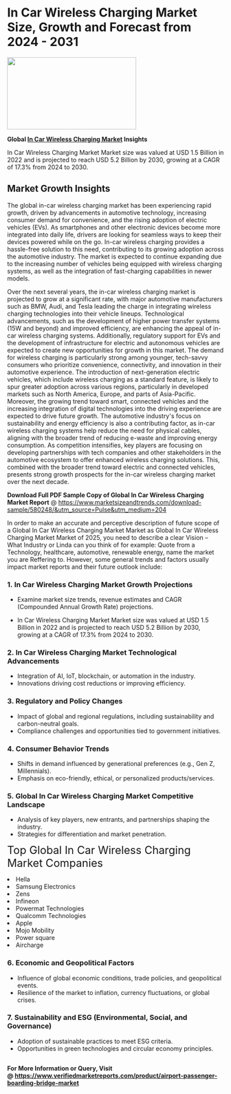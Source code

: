<H1>In Car Wireless Charging Market Size, Growth and Forecast from 2024 - 2031</H1><img class="aligncenter size-medium wp-image-584254" src="https://thirdeyenews.in/wp-content/uploads/2024/09/Global-Market-Research-300x168.jpeg" alt="" width="300" height="168" /><p><strong>Global&nbsp;<a href="https://www.marketsizeandtrends.com/download-sample/580248/&amp;utm_source=Pulse&amp;utm_medium=204">In Car Wireless Charging Market</a> Insights</strong></p><p>In Car Wireless Charging Market Market size was valued at USD 1.5 Billion in 2022 and is projected to reach USD 5.2 Billion by 2030, growing at a CAGR of 17.3% from 2024 to 2030.</p><p><h2>Market Growth Insights</h2> <p>The global in-car wireless charging market has been experiencing rapid growth, driven by advancements in automotive technology, increasing consumer demand for convenience, and the rising adoption of electric vehicles (EVs). As smartphones and other electronic devices become more integrated into daily life, drivers are looking for seamless ways to keep their devices powered while on the go. In-car wireless charging provides a hassle-free solution to this need, contributing to its growing adoption across the automotive industry. The market is expected to continue expanding due to the increasing number of vehicles being equipped with wireless charging systems, as well as the integration of fast-charging capabilities in newer models.</p> <p></p> <p>Over the next several years, the in-car wireless charging market is projected to grow at a significant rate, with major automotive manufacturers such as BMW, Audi, and Tesla leading the charge in integrating wireless charging technologies into their vehicle lineups. Technological advancements, such as the development of higher power transfer systems (15W and beyond) and improved efficiency, are enhancing the appeal of in-car wireless charging systems. Additionally, regulatory support for EVs and the development of infrastructure for electric and autonomous vehicles are expected to create new opportunities for growth in this market. The demand for wireless charging is particularly strong among younger, tech-savvy consumers who prioritize convenience, connectivity, and innovation in their automotive experience. The introduction of next-generation electric vehicles, which include wireless charging as a standard feature, is likely to spur greater adoption across various regions, particularly in developed markets such as North America, Europe, and parts of Asia-Pacific. Moreover, the growing trend toward smart, connected vehicles and the increasing integration of digital technologies into the driving experience are expected to drive future growth. The automotive industry's focus on sustainability and energy efficiency is also a contributing factor, as in-car wireless charging systems help reduce the need for physical cables, aligning with the broader trend of reducing e-waste and improving energy consumption. As competition intensifies, key players are focusing on developing partnerships with tech companies and other stakeholders in the automotive ecosystem to offer enhanced wireless charging solutions. This, combined with the broader trend toward electric and connected vehicles, presents strong growth prospects for the in-car wireless charging market over the next decade.</p> <p></p><p><span class=""><strong>Download Full PDF Sample Copy of Global In Car Wireless Charging Market Report</strong> @ <a href="https://www.marketsizeandtrends.com/download-sample/580248/&amp;utm_source=Pulse&amp;utm_medium=204" target="_blank">https://www.marketsizeandtrends.com/download-sample/580248/&amp;utm_source=Pulse&amp;utm_medium=204</a></span></p><p>In order to make an accurate and perceptive description of future scope of a Global&nbsp;In Car Wireless Charging Market Market as Global&nbsp;In Car Wireless Charging Market Market of 2025, you need to describe a clear Vision &ndash; What Industry or Linda can you think of for example: Quote from a Technology, healthcare, automotive, renewable energy, name the market you are Reffering to. However, some general trends and factors usually impact market reports and their future outlook include:</p><h3>1.&nbsp;<strong>In Car Wireless Charging Market Growth Projections</strong></h3><ul><li>Examine market size trends, revenue estimates and CAGR (Compounded Annual Growth Rate) projections.</li><li><p>In Car Wireless Charging Market Market size was valued at USD 1.5 Billion in 2022 and is projected to reach USD 5.2 Billion by 2030, growing at a CAGR of 17.3% from 2024 to 2030.</p></li></ul><h3>2.&nbsp;<strong>In Car Wireless Charging Market Technological Advancements</strong></h3><ul><li>Integration of AI, IoT, blockchain, or automation in the industry.</li><li>Innovations driving cost reductions or improving efficiency.</li></ul><h3>3.&nbsp;<strong>Regulatory and Policy Changes</strong></h3><ul><li>Impact of global and regional regulations, including sustainability and carbon-neutral goals.</li><li>Compliance challenges and opportunities tied to government initiatives.</li></ul><h3>4.&nbsp;<strong>Consumer Behavior Trends</strong></h3><ul><li>Shifts in demand influenced by generational preferences (e.g., Gen Z, Millennials).</li><li>Emphasis on eco-friendly, ethical, or personalized products/services.</li></ul><h3>5.&nbsp;<strong>Global In Car Wireless Charging Market Competitive Landscape</strong></h3><ul><li>Analysis of key players, new entrants, and partnerships shaping the industry.</li><li>Strategies for differentiation and market penetration.</li></ul><p data-pm-slice="1 1 []"><span style="color: inherit; font-family: inherit; font-size: 25px;">Top Global In Car Wireless Charging Market Companies</span></p><div class="" data-test-id=""><p><li>Hella</li><li> Samsung Electronics</li><li> Zens</li><li> Infineon</li><li> Powermat Technologies</li><li> Qualcomm Technologies</li><li> Apple</li><li> Mojo Mobility</li><li> Power square</li><li> Aircharge</li></p></div><h3>6.&nbsp;<strong>Economic and Geopolitical Factors</strong></h3><ul><li>Influence of global economic conditions, trade policies, and geopolitical events.</li><li>Resilience of the market to inflation, currency fluctuations, or global crises.</li></ul><h3>7.&nbsp;<strong>Sustainability and ESG (Environmental, Social, and Governance)</strong></h3><ul><li>Adoption of sustainable practices to meet ESG criteria.</li><li>Opportunities in green technologies and circular economy principles.</li></ul><h2><strong style="font-size: 14px;">For More Information or Query, Visit @&nbsp;</strong><a style="background-color: #ffffff; font-size: 14px;" href="https://www.marketsizeandtrends.com/report/in-car-wireless-charging-market/" target="_blank">https://www.verifiedmarketreports.com/product/airport-passenger-boarding-bridge-market</a></h2>
